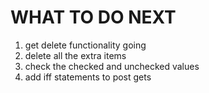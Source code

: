 # WHAT TO DO NEXT

1. get delete functionality going
2. delete all the extra items
3. check the checked and unchecked values
4. add iff statements to post gets